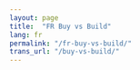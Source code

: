 ```yaml
---
layout: page
title:  "FR Buy vs Build"
lang: fr
permalink: "/fr-buy-vs-build/"
trans_url: "/buy-vs-build/"
---
```


